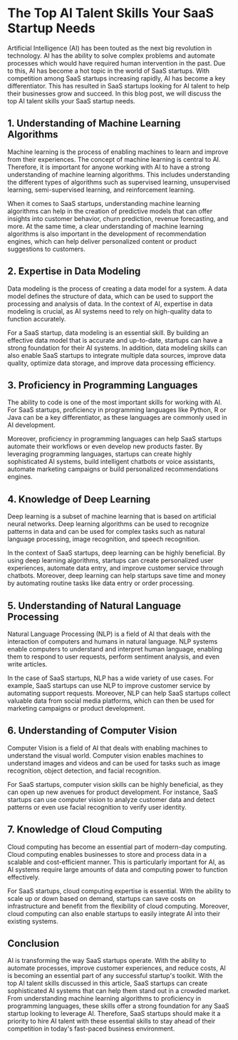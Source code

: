 # The Top AI Talent Skills Your SaaS Startup Needs

Artificial Intelligence (AI) has been touted as the next big revolution in technology. AI has the ability to solve complex problems and automate processes which would have required human intervention in the past. Due to this, AI has become a hot topic in the world of SaaS startups. With competition among SaaS startups increasing rapidly, AI has become a key differentiator. This has resulted in SaaS startups looking for AI talent to help their businesses grow and succeed. In this blog post, we will discuss the top AI talent skills your SaaS startup needs.

## 1. Understanding of Machine Learning Algorithms

Machine learning is the process of enabling machines to learn and improve from their experiences. The concept of machine learning is central to AI. Therefore, it is important for anyone working with AI to have a strong understanding of machine learning algorithms. This includes understanding the different types of algorithms such as supervised learning, unsupervised learning, semi-supervised learning, and reinforcement learning. 

When it comes to SaaS startups, understanding machine learning algorithms can help in the creation of predictive models that can offer insights into customer behavior, churn prediction, revenue forecasting, and more. At the same time, a clear understanding of machine learning algorithms is also important in the development of recommendation engines, which can help deliver personalized content or product suggestions to customers.

## 2. Expertise in Data Modeling

Data modeling is the process of creating a data model for a system. A data model defines the structure of data, which can be used to support the processing and analysis of data. In the context of AI, expertise in data modeling is crucial, as AI systems need to rely on high-quality data to function accurately.

For a SaaS startup, data modeling is an essential skill. By building an effective data model that is accurate and up-to-date, startups can have a strong foundation for their AI systems. In addition, data modeling skills can also enable SaaS startups to integrate multiple data sources, improve data quality, optimize data storage, and improve data processing efficiency.

## 3. Proficiency in Programming Languages

The ability to code is one of the most important skills for working with AI. For SaaS startups, proficiency in programming languages like Python, R or Java can be a key differentiator, as these languages are commonly used in AI development.

Moreover, proficiency in programming languages can help SaaS startups automate their workflows or even develop new products faster. By leveraging programming languages, startups can create highly sophisticated AI systems, build intelligent chatbots or voice assistants, automate marketing campaigns or build personalized recommendations engines.

## 4. Knowledge of Deep Learning

Deep learning is a subset of machine learning that is based on artificial neural networks. Deep learning algorithms can be used to recognize patterns in data and can be used for complex tasks such as natural language processing, image recognition, and speech recognition.

In the context of SaaS startups, deep learning can be highly beneficial. By using deep learning algorithms, startups can create personalized user experiences, automate data entry, and improve customer service through chatbots. Moreover, deep learning can help startups save time and money by automating routine tasks like data entry or order processing.

## 5. Understanding of Natural Language Processing

Natural Language Processing (NLP) is a field of AI that deals with the interaction of computers and humans in natural language. NLP systems enable computers to understand and interpret human language, enabling them to respond to user requests, perform sentiment analysis, and even write articles.

In the case of SaaS startups, NLP has a wide variety of use cases. For example, SaaS startups can use NLP to improve customer service by automating support requests. Moreover, NLP can help SaaS startups collect valuable data from social media platforms, which can then be used for marketing campaigns or product development.

## 6. Understanding of Computer Vision

Computer Vision is a field of AI that deals with enabling machines to understand the visual world. Computer vision enables machines to understand images and videos and can be used for tasks such as image recognition, object detection, and facial recognition.

For SaaS startups, computer vision skills can be highly beneficial, as they can open up new avenues for product development. For instance, SaaS startups can use computer vision to analyze customer data and detect patterns or even use facial recognition to verify user identity.

## 7. Knowledge of Cloud Computing

Cloud computing has become an essential part of modern-day computing. Cloud computing enables businesses to store and process data in a scalable and cost-efficient manner. This is particularly important for AI, as AI systems require large amounts of data and computing power to function effectively.

For SaaS startups, cloud computing expertise is essential. With the ability to scale up or down based on demand, startups can save costs on infrastructure and benefit from the flexibility of cloud computing. Moreover, cloud computing can also enable startups to easily integrate AI into their existing systems.

## Conclusion

AI is transforming the way SaaS startups operate. With the ability to automate processes, improve customer experiences, and reduce costs, AI is becoming an essential part of any successful startup's toolkit. With the top AI talent skills discussed in this article, SaaS startups can create sophisticated AI systems that can help them stand out in a crowded market. From understanding machine learning algorithms to proficiency in programming languages, these skills offer a strong foundation for any SaaS startup looking to leverage AI. Therefore, SaaS startups should make it a priority to hire AI talent with these essential skills to stay ahead of their competition in today's fast-paced business environment.